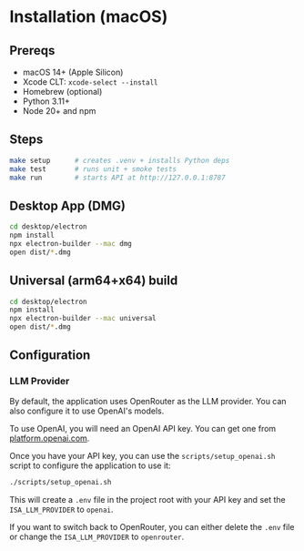 # Installation (macOS)

## Prereqs
- macOS 14+ (Apple Silicon)
- Xcode CLT: `xcode-select --install`
- Homebrew (optional)
- Python 3.11+
- Node 20+ and npm

## Steps
```bash
make setup      # creates .venv + installs Python deps
make test       # runs unit + smoke tests
make run        # starts API at http://127.0.0.1:8787
```

## Desktop App (DMG)
```bash
cd desktop/electron
npm install
npx electron-builder --mac dmg
open dist/*.dmg
```


## Universal (arm64+x64) build
```bash
cd desktop/electron
npm install
npx electron-builder --mac universal
open dist/*.dmg
```

## Configuration

### LLM Provider

By default, the application uses OpenRouter as the LLM provider. You can also configure it to use OpenAI's models.

To use OpenAI, you will need an OpenAI API key. You can get one from [platform.openai.com](https://platform.openai.com/).

Once you have your API key, you can use the `scripts/setup_openai.sh` script to configure the application to use it:

```bash
./scripts/setup_openai.sh
```

This will create a `.env` file in the project root with your API key and set the `ISA_LLM_PROVIDER` to `openai`.

If you want to switch back to OpenRouter, you can either delete the `.env` file or change the `ISA_LLM_PROVIDER` to `openrouter`.
